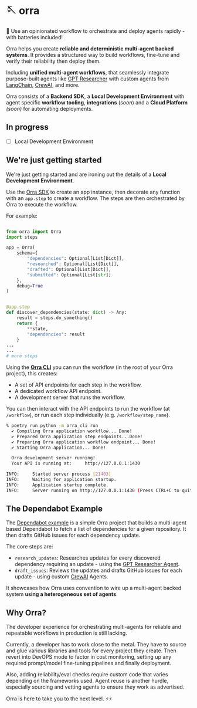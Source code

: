 # 🪡 orra

🦸 Use an opinionated workflow to orchestrate and deploy agents rapidly - with batteries included!

Orra helps you create **reliable and deterministic multi-agent backed systems**. It provides a structured way to build workflows, fine-tune and verify their reliability then deploy them.

Including **unified multi-agent workflows**, that seamlessly integrate purpose-built agents like [GPT Researcher](https://github.com/assafelovic/gpt-researcher) with custom agents from [LangChain](https://python.langchain.com/v0.1/docs/modules/agents/), [CrewAI](https://github.com/joaomdmoura/crewAI), and more.

Orra consists of a **Backend SDK**, a **Local Development Environment** with agent specific **workflow tooling**, **integrations** (_soon_) and a **Cloud Platform** _(soon)_ for automating deployments.

## In progress

- [ ] Local Development Environment

## We're just getting started

We're just getting started and are ironing out the details of a **Local Development Environment**.

Use the [Orra SDK](libs/orra) to create an app instance, then decorate any function with an `app.step` to create a workflow. The steps are then orchestrated by Orra to execute the workflow.

For example:

```python

from orra import Orra
import steps

app = Orra(
    schema={
        "dependencies": Optional[List[Dict]],
        "researched": Optional[List[Dict]],
        "drafted": Optional[List[Dict]],
        "submitted": Optional[List[str]]
    },
    debug=True
)


@app.step
def discover_dependencies(state: dict) -> Any:
    result = steps.do_something()
    return {
        **state,
        "dependencies": result
    }
...
...
# more steps
```

Using the [**Orra CLI**](libs/cli) you can run the workflow (in the root of your Orra project), this creates: 
- A set of API endpoints for each step in the workflow.
- A dedicated workflow API endpoint.
- A development server that runs the workflow.

You can then interact with the API endpoints to run the workflow (at `/workflow`), or run each step individually (e.g. `/workflow/step_name`).

```bash
% poetry run python -m orra_cli run
  ✔ Compiling Orra application workflow... Done!
  ✔ Prepared Orra application step endpoints...Done!
  ✔ Preparing Orra application workflow endpoint... Done!
  ✔ Starting Orra application... Done!

  Orra development server running!
  Your API is running at:     http://127.0.0.1:1430

INFO:     Started server process [21403]
INFO:     Waiting for application startup.
INFO:     Application startup complete.
INFO:     Server running on http://127.0.0.1:1430 (Press CTRL+C to quit)
```

## The Dependabot Example

The [Dependabot example](examples/dependabot) is a simple Orra project that builds a multi-agent based Dependabot to fetch a list of dependencies for a given repository. It then drafts GitHub issues for each dependency update.

The core steps are:
- `research_updates`: Researches updates for every discovered dependency requiring an update - using the [GPT Researcher Agent](https://github.com/assafelovic/gpt-researcher). 
- `draft_issues`: Reviews the updates and drafts GitHub issues for each update - using custom [CrewAI](https://github.com/joaomdmoura/crewAI) Agents.

It showcases how Orra uses convention to wire up a multi-agent backed system **using a heterogeneous set of agents**.

## Why Orra?

The developer experience for orchestrating multi-agents for reliable and repeatable workflows in production is still lacking.

Currently, a developer has to work close to the metal. They have to source and glue various libraries and tools for every project they create. Then revert into DevOPS mode to factor in cost monitoring, setting up any required prompt/model fine-tuning pipelines and finally deployment.

Also, adding reliability/eval checks require custom code that varies depending on the frameworks used. Agent reuse is another hurdle, especially sourcing and vetting agents to ensure they work as advertised.

Orra is here to take you to the next level. ⚡️⚡️


